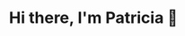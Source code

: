 <h1 align= "center">  Hi there, I'm Patricia 👋</h1>

<!--
**patricia79/patricia79** is a ✨ _special_ ✨ repository because its `README.md` (this file) appears on your GitHub profile.

Here are some ideas to get you started:


- 🌱 I’m currently learning backend development with Node JS
- 📫 How to reach me: waltraute79@gmail.com..
- 😄 Pronouns: she/her

-->
